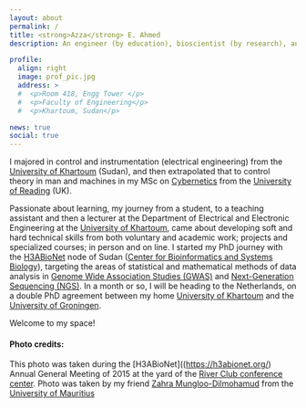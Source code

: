 ```yaml
---
layout: about
permalink: /
title: <strong>Azza</strong> E. Ahmed
description: An engineer (by education), bioscientist (by research), and an educator (by profession). Currently based at the <a href="https://www.uofk.edu/index.php/en/">University of Khartoum</a>. 

profile:
  align: right
  image: prof_pic.jpg
  address: >
  #  <p>Room 418, Engg Tower </p>
  #  <p>Faculty of Engineering</p> 
  #  <p>Khartoum, Sudan</p>

news: true
social: true
---
```


I majored in control and instrumentation (electrical engineering) from the [University of Khartoum](https://www.uofk.edu/index.php/en/) (Sudan), and then extrapolated that to control theory in man and machines in my MSc on [Cybernetics](https://en.wikipedia.org/wiki/Cybernetics) from the [University of Reading](http://www.reading.ac.uk/) (UK). 

Passionate about learning, my journey from a student, to a teaching assistant and then a lecturer at the Department of Electrical and Electronic Engineering at the [University of Khartoum](https://www.uofk.edu/index.php/en/), came about developing soft and hard technical skills from both voluntary and academic work; projects and specialized courses; in person and on line. I started my PhD journey with the [H3ABioNet](https://h3abionet.org/) node of Sudan ([Center for Bioinformatics and Systems Biology](https://cbsb.uofk.edu/)), targeting the areas of statistical and mathematical methods of data analysis in [Genome Wide Association Studies (GWAS)](https://en.wikipedia.org/wiki/Genome-wide_association_study) and [Next-Generation Sequencing (NGS)](https://en.wikipedia.org/wiki/DNA_sequencing#Next-generation_methods).
In a month or so, I will be heading to the Netherlands, on a double PhD agreement between my home [University of Khartoum](https://www.uofk.edu/index.php/en/) and the [University of Groningen](https://www.rug.nl/?lang=en).

Welcome to my space!


#### Photo credits:
This photo was taken during the [H3ABioNet]((https://h3abionet.org/) Annual General Meeting of 2015 at the yard of the [River Club conference center](http://riverclub.co.za/). Photo was taken by my friend [Zahra Mungloo-Dilmohamud]() from the [University of Mauritius](http://www.uom.ac.mu/)
